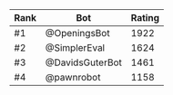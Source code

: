 Rank|Bot|Rating
---|---|---
#1|@OpeningsBot|1922
#2|@SimplerEval|1624
#3|@DavidsGuterBot|1461
#4|@pawnrobot|1158
